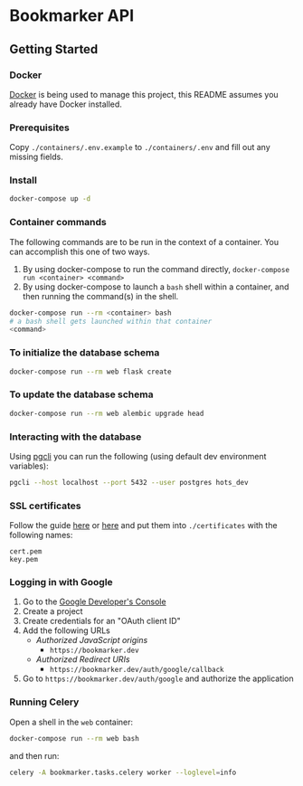 # Bookmarker API

## Getting Started

### Docker

[Docker](https://www.docker.com/) is being used to manage this project, this README assumes you already have Docker installed.

### Prerequisites

Copy `./containers/.env.example` to `./containers/.env` and fill out any missing fields.

### Install

```sh
docker-compose up -d
```

### Container commands

The following commands are to be run in the context of a container. You can accomplish this one of two ways.

1. By using docker-compose to run the command directly, `docker-compose run <container> <command>`
2. By using docker-compose to launch a `bash` shell within a container, and then running the command(s) in the shell.
```sh
docker-compose run --rm <container> bash
# a bash shell gets launched within that container
<command>
```

### To initialize the database schema

```sh
docker-compose run --rm web flask create
```

### To update the database schema

```sh
docker-compose run --rm web alembic upgrade head
```

### Interacting with the database

Using [pgcli](http://pgcli.com/) you can run the following (using default dev environment variables):

```sh
pgcli --host localhost --port 5432 --user postgres hots_dev
```

### SSL certificates

Follow the guide [here](https://serversforhackers.com/video/self-signed-ssl-certificates-for-development) or [here](https://certsimple.com/blog/localhost-ssl-fix) and put them into `./certificates` with the following names:

```
cert.pem
key.pem
```

### Logging in with Google

1. Go to the [Google Developer's Console](https://console.developers.google.com/)
2. Create a project
3. Create credentials for an "OAuth client ID"
4. Add the following URLs
    * *Authorized JavaScript origins*
        * `https://bookmarker.dev`
    * *Authorized Redirect URIs*
        * `https://bookmarker.dev/auth/google/callback`
5. Go to `https://bookmarker.dev/auth/google` and authorize the application

### Running Celery

Open a shell in the `web` container:

```sh
docker-compose run --rm web bash
```

and then run:

```sh
celery -A bookmarker.tasks.celery worker --loglevel=info
```

